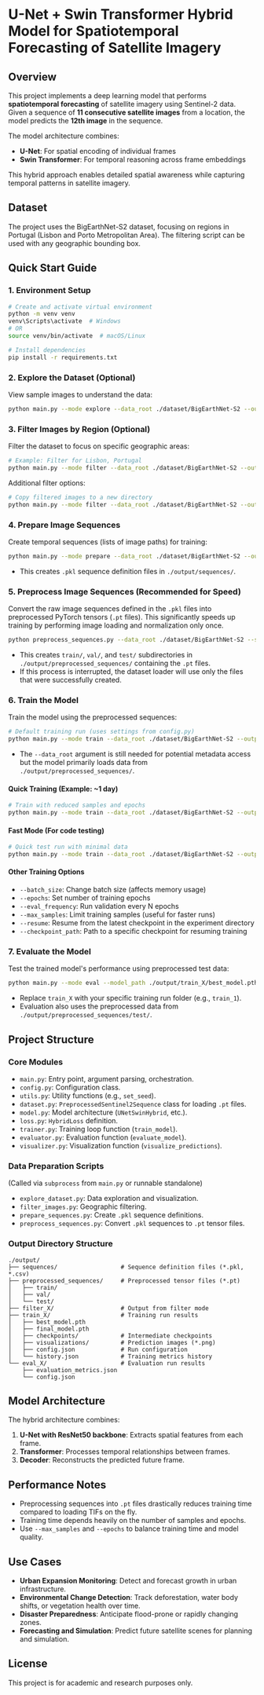 # U-Net + Swin Transformer Hybrid Model for Spatiotemporal Forecasting of Satellite Imagery

## Overview
This project implements a deep learning model that performs **spatiotemporal forecasting** of satellite imagery using Sentinel-2 data. Given a sequence of **11 consecutive satellite images** from a location, the model predicts the **12th image** in the sequence.

The model architecture combines:
- **U-Net**: For spatial encoding of individual frames
- **Swin Transformer**: For temporal reasoning across frame embeddings

This hybrid approach enables detailed spatial awareness while capturing temporal patterns in satellite imagery.

## Dataset
The project uses the BigEarthNet-S2 dataset, focusing on regions in Portugal (Lisbon and Porto Metropolitan Area). The filtering script can be used with any geographic bounding box.

## Quick Start Guide

### 1. Environment Setup
```bash
# Create and activate virtual environment
python -m venv venv
venv\Scripts\activate  # Windows
# OR
source venv/bin/activate  # macOS/Linux

# Install dependencies
pip install -r requirements.txt
```

### 2. Explore the Dataset (Optional)
View sample images to understand the data:
```bash
python main.py --mode explore --data_root ./dataset/BigEarthNet-S2 --output_dir ./output --num_samples 10
```

### 3. Filter Images by Region (Optional)
Filter the dataset to focus on specific geographic areas:
```bash
# Example: Filter for Lisbon, Portugal
python main.py --mode filter --data_root ./dataset/BigEarthNet-S2 --output_dir ./output --min_lat 38.6 --max_lat 38.9 --min_lon -9.3 --max_lon -9.0
```
Additional filter options:
```bash
# Copy filtered images to a new directory
python main.py --mode filter --data_root ./dataset/BigEarthNet-S2 --output_dir ./output --min_lat 38.6 --max_lat 38.9 --min_lon -9.3 --max_lon -9.0 --copy_to Lisbon-S2
```

### 4. Prepare Image Sequences
Create temporal sequences (lists of image paths) for training:
```bash
python main.py --mode prepare --data_root ./dataset/BigEarthNet-S2 --output_dir ./output --sequence_length 11 --max_time_gap 60
```
*   This creates `.pkl` sequence definition files in `./output/sequences/`.

### 5. Preprocess Image Sequences (Recommended for Speed)
Convert the raw image sequences defined in the `.pkl` files into preprocessed PyTorch tensors (`.pt` files). This significantly speeds up training by performing image loading and normalization only once.
```bash
python preprocess_sequences.py --data_root ./dataset/BigEarthNet-S2 --sequences_dir ./output/sequences --output_dir ./output/preprocessed_sequences --patch_size 256
```
*   This creates `train/`, `val/`, and `test/` subdirectories in `./output/preprocessed_sequences/` containing the `.pt` files.
*   If this process is interrupted, the dataset loader will use only the files that were successfully created.

### 6. Train the Model
Train the model using the preprocessed sequences:
```bash
# Default training run (uses settings from config.py)
python main.py --mode train --data_root ./dataset/BigEarthNet-S2 --output_dir ./output
```
*   The `--data_root` argument is still needed for potential metadata access but the model primarily loads data from `./output/preprocessed_sequences/`.

#### Quick Training (Example: ~1 day)
```bash
# Train with reduced samples and epochs
python main.py --mode train --data_root ./dataset/BigEarthNet-S2 --output_dir ./output --max_samples 20000 --epochs 5
```

#### Fast Mode (For code testing)
```bash
# Quick test run with minimal data
python main.py --mode train --data_root ./dataset/BigEarthNet-S2 --output_dir ./output --fast_mode
```

#### Other Training Options
- `--batch_size`: Change batch size (affects memory usage)
- `--epochs`: Set number of training epochs
- `--eval_frequency`: Run validation every N epochs
- `--max_samples`: Limit training samples (useful for faster runs)
- `--resume`: Resume from the latest checkpoint in the experiment directory
- `--checkpoint_path`: Path to a specific checkpoint for resuming training

### 7. Evaluate the Model
Test the trained model's performance using preprocessed test data:
```bash
python main.py --mode eval --model_path ./output/train_X/best_model.pth --output_dir ./output
```
*   Replace `train_X` with your specific training run folder (e.g., `train_1`).
*   Evaluation also uses the preprocessed data from `./output/preprocessed_sequences/test/`.

## Project Structure

### Core Modules
- `main.py`: Entry point, argument parsing, orchestration.
- `config.py`: Configuration class.
- `utils.py`: Utility functions (e.g., `set_seed`).
- `dataset.py`: `PreprocessedSentinel2Sequence` class for loading `.pt` files.
- `model.py`: Model architecture (`UNetSwinHybrid`, etc.).
- `loss.py`: `HybridLoss` definition.
- `trainer.py`: Training loop function (`train_model`).
- `evaluator.py`: Evaluation function (`evaluate_model`).
- `visualizer.py`: Visualization function (`visualize_predictions`).

### Data Preparation Scripts
(Called via `subprocess` from `main.py` or runnable standalone)
- `explore_dataset.py`: Data exploration and visualization.
- `filter_images.py`: Geographic filtering.
- `prepare_sequences.py`: Create `.pkl` sequence definitions.
- `preprocess_sequences.py`: Convert `.pkl` sequences to `.pt` tensor files.

### Output Directory Structure
```
./output/
├── sequences/                  # Sequence definition files (*.pkl, *.csv)
├── preprocessed_sequences/     # Preprocessed tensor files (*.pt)
│   ├── train/
│   ├── val/
│   └── test/
├── filter_X/                   # Output from filter mode
├── train_X/                    # Training run results
│   ├── best_model.pth
│   ├── final_model.pth
│   ├── checkpoints/            # Intermediate checkpoints
│   ├── visualizations/         # Prediction images (*.png)
│   ├── config.json             # Run configuration
│   └── history.json            # Training metrics history
└── eval_X/                     # Evaluation run results
    ├── evaluation_metrics.json
    └── config.json
```

## Model Architecture
The hybrid architecture combines:
1. **U-Net with ResNet50 backbone**: Extracts spatial features from each frame.
2. **Transformer**: Processes temporal relationships between frames.
3. **Decoder**: Reconstructs the predicted future frame.

## Performance Notes
- Preprocessing sequences into `.pt` files drastically reduces training time compared to loading TIFs on the fly.
- Training time depends heavily on the number of samples and epochs.
- Use `--max_samples` and `--epochs` to balance training time and model quality.

## Use Cases
- **Urban Expansion Monitoring**: Detect and forecast growth in urban infrastructure.
- **Environmental Change Detection**: Track deforestation, water body shifts, or vegetation health over time.
- **Disaster Preparedness**: Anticipate flood-prone or rapidly changing zones.
- **Forecasting and Simulation**: Predict future satellite scenes for planning and simulation.

## License
This project is for academic and research purposes only.